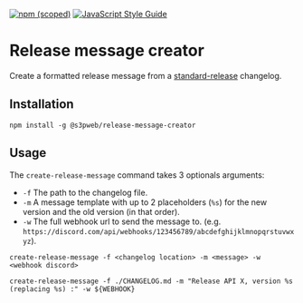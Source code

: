 [![npm (scoped)](https://img.shields.io/npm/v/@s3pweb/release-message-creator)](https://www.npmjs.com/package/@s3pweb/release-message-creator)
[![JavaScript Style Guide](https://img.shields.io/badge/code_style-standard-brightgreen.svg)](https://standardjs.com)

# Release message creator

Create a formatted release message from a [standard-release](https://github.com/conventional-changelog/standard-version) changelog.

## Installation

```shell
npm install -g @s3pweb/release-message-creator
```

## Usage

The `create-release-message` command takes 3 optionals arguments:

- `-f` The path to the changelog file.
- `-m` A message template with up to 2 placeholders (`%s`) for the new version and the old version (in that order).
- `-w` The full webhook url to send the message to. (e.g. `https://discord.com/api/webhooks/123456789/abcdefghijklmnopqrstuvwxyz`).

```shell
create-release-message -f <changelog location> -m <message> -w <webhook discord>
```

```shell
create-release-message -f ./CHANGELOG.md -m "Release API X, version %s (replacing %s) :" -w ${WEBHOOK}
```
